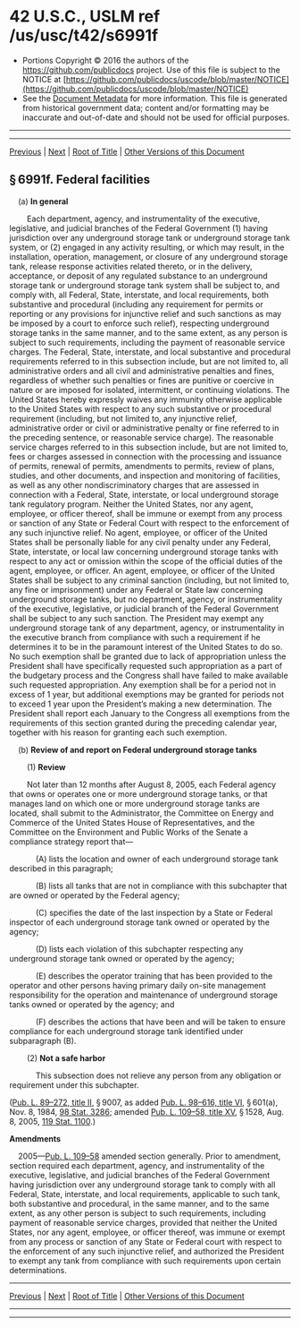 ---
---

# 42 U.S.C., USLM ref /us/usc/t42/s6991f

* Portions Copyright © 2016 the authors of the https://github.com/publicdocs project.
  Use of this file is subject to the NOTICE at [https://github.com/publicdocs/uscode/blob/master/NOTICE](https://github.com/publicdocs/uscode/blob/master/NOTICE)
* See the [Document Metadata](././../../../../..//README.md) for more information.
  This file is generated from historical government data; content and/or formatting may be inaccurate and out-of-date and should not be used for official purposes.

----------
----------

[Previous](./../../../../..//us/usc/t42/ch82/schIX/m__us_usc_t42_s6991e.md) | [Next](./../../../../..//us/usc/t42/ch82/schIX/m__us_usc_t42_s6991g.md) | [Root of Title](./../../../../../) | [Other Versions of this Document](https://publicdocs.github.io/go/links?ns=uslm&ref=%2Fus%2Fusc%2Ft42%2Fs6991f)

## § 6991f. Federal facilities

    (a) __In general__ 

        Each department, agency, and instrumentality of the executive, legislative, and judicial branches of the Federal Government (1) having jurisdiction over any underground storage tank or underground storage tank system, or (2) engaged in any activity resulting, or which may result, in the installation, operation, management, or closure of any underground storage tank, release response activities related thereto, or in the delivery, acceptance, or deposit of any regulated substance to an underground storage tank or underground storage tank system shall be subject to, and comply with, all Federal, State, interstate, and local requirements, both substantive and procedural (including any requirement for permits or reporting or any provisions for injunctive relief and such sanctions as may be imposed by a court to enforce such relief), respecting underground storage tanks in the same manner, and to the same extent, as any person is subject to such requirements, including the payment of reasonable service charges. The Federal, State, interstate, and local substantive and procedural requirements referred to in this subsection include, but are not limited to, all administrative orders and all civil and administrative penalties and fines, regardless of whether such penalties or fines are punitive or coercive in nature or are imposed for isolated, intermittent, or continuing violations. The United States hereby expressly waives any immunity otherwise applicable to the United States with respect to any such substantive or procedural requirement (including, but not limited to, any injunctive relief, administrative order or civil or administrative penalty or fine referred to in the preceding sentence, or reasonable service charge). The reasonable service charges referred to in this subsection include, but are not limited to, fees or charges assessed in connection with the processing and issuance of permits, renewal of permits, amendments to permits, review of plans, studies, and other documents, and inspection and monitoring of facilities, as well as any other nondiscriminatory charges that are assessed in connection with a Federal, State, interstate, or local underground storage tank regulatory program. Neither the United States, nor any agent, employee, or officer thereof, shall be immune or exempt from any process or sanction of any State or Federal Court with respect to the enforcement of any such injunctive relief. No agent, employee, or officer of the United States shall be personally liable for any civil penalty under any Federal, State, interstate, or local law concerning underground storage tanks with respect to any act or omission within the scope of the official duties of the agent, employee, or officer. An agent, employee, or officer of the United States shall be subject to any criminal sanction (including, but not limited to, any fine or imprisonment) under any Federal or State law concerning underground storage tanks, but no department, agency, or instrumentality of the executive, legislative, or judicial branch of the Federal Government shall be subject to any such sanction. The President may exempt any underground storage tank of any department, agency, or instrumentality in the executive branch from compliance with such a requirement if he determines it to be in the paramount interest of the United States to do so. No such exemption shall be granted due to lack of appropriation unless the President shall have specifically requested such appropriation as a part of the budgetary process and the Congress shall have failed to make available such requested appropriation. Any exemption shall be for a period not in excess of 1 year, but additional exemptions may be granted for periods not to exceed 1 year upon the President’s making a new determination. The President shall report each January to the Congress all exemptions from the requirements of this section granted during the preceding calendar year, together with his reason for granting each such exemption.

    (b) __Review of and report on Federal underground storage tanks__ 

        (1) __Review__ 

        Not later than 12 months after August 8, 2005, each Federal agency that owns or operates one or more underground storage tanks, or that manages land on which one or more underground storage tanks are located, shall submit to the Administrator, the Committee on Energy and Commerce of the United States House of Representatives, and the Committee on the Environment and Public Works of the Senate a compliance strategy report that—

            (A) lists the location and owner of each underground storage tank described in this paragraph;

            (B) lists all tanks that are not in compliance with this subchapter that are owned or operated by the Federal agency;

            (C) specifies the date of the last inspection by a State or Federal inspector of each underground storage tank owned or operated by the agency;

            (D) lists each violation of this subchapter respecting any underground storage tank owned or operated by the agency;

            (E) describes the operator training that has been provided to the operator and other persons having primary daily on-site management responsibility for the operation and maintenance of underground storage tanks owned or operated by the agency; and

            (F) describes the actions that have been and will be taken to ensure compliance for each underground storage tank identified under subparagraph (B).

        (2) __Not a safe harbor__ 

            This subsection does not relieve any person from any obligation or requirement under this subchapter.

([Pub. L. 89–272, title II][/us/pl/89/272/tII], § 9007, as added [Pub. L. 98–616, title VI][/us/pl/98/616/tVI], § 601(a), Nov. 8, 1984, [98 Stat. 3286][/us/stat/98/3286]; amended [Pub. L. 109–58, title XV][/us/pl/109/58/tXV], § 1528, Aug. 8, 2005, [119 Stat. 1100][/us/stat/119/1100].)

 __Amendments__ 

    2005—[Pub. L. 109–58][/us/pl/109/58] amended section generally. Prior to amendment, section required each department, agency, and instrumentality of the executive, legislative, and judicial branches of the Federal Government having jurisdiction over any underground storage tank to comply with all Federal, State, interstate, and local requirements, applicable to such tank, both substantive and procedural, in the same manner, and to the same extent, as any other person is subject to such requirements, including payment of reasonable service charges, provided that neither the United States, nor any agent, employee, or officer thereof, was immune or exempt from any process or sanction of any State or Federal court with respect to the enforcement of any such injunctive relief, and authorized the President to exempt any tank from compliance with such requirements upon certain determinations.

----------

[Previous](./../../../../..//us/usc/t42/ch82/schIX/m__us_usc_t42_s6991e.md) | [Next](./../../../../..//us/usc/t42/ch82/schIX/m__us_usc_t42_s6991g.md) | [Root of Title](./../../../../../) | [Other Versions of this Document](https://publicdocs.github.io/go/links?ns=uslm&ref=%2Fus%2Fusc%2Ft42%2Fs6991f)

----------
----------

[/us/pl/89/272/tII]: https://publicdocs.github.io/go/links?ns=uslm&ref=%2Fus%2Fpl%2F89%2F272%2FtII
[/us/pl/98/616/tVI]: https://publicdocs.github.io/go/links?ns=uslm&ref=%2Fus%2Fpl%2F98%2F616%2FtVI
[/us/stat/98/3286]: https://publicdocs.github.io/go/links?ns=uslm&ref=%2Fus%2Fstat%2F98%2F3286
[/us/pl/109/58/tXV]: https://publicdocs.github.io/go/links?ns=uslm&ref=%2Fus%2Fpl%2F109%2F58%2FtXV
[/us/stat/119/1100]: https://publicdocs.github.io/go/links?ns=uslm&ref=%2Fus%2Fstat%2F119%2F1100
[/us/pl/109/58]: https://publicdocs.github.io/go/links?ns=uslm&ref=%2Fus%2Fpl%2F109%2F58


